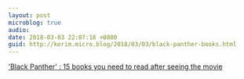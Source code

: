 ```yaml
---
layout: post
microblog: true
audio: 
date: 2018-03-03 22:07:18 +0800
guid: http://kerim.micro.blog/2018/03/03/black-panther-books.html
---
```

['Black Panther' : 15 books you need to read after seeing the movie](http://ew.com/books/black-panther-books)
